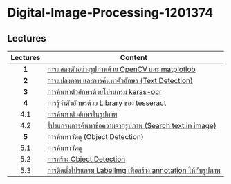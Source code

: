 # Digital-Image-Processing-1201374

## Lectures

| Lectures        | Content           |
| :-------------: |-------------|
| **1**     | [การแสดงตัวอย่างรูปภาพด้วย OpenCV และ matplotlob](https://github.com/mrolarik/Digital-Image-Processing-1201374/blob/master/DIP_01.ipynb) |
| **2**      | [การแปลงภาพ และการค้นหาตัวอักษร (Text Detection)](https://github.com/mrolarik/Digital-Image-Processing-1201374/blob/master/DIP_02.ipynb)      |
| **3** | [การค้นหาตัวอักษรด้วยโปรแกรม keras-ocr](https://github.com/mrolarik/Digital-Image-Processing-1201374/blob/master/DIP_03.ipynb)      |
| **4**   | การรู้จำตัวอักษรด้วย Library ของ tesseract  |
| 4.1 | [การค้นหาตัวอักษรในรูปภาพ](https://github.com/mrolarik/Digital-Image-Processing-1201374/blob/master/DIP_04.ipynb)     |
| 4.2 | [โปรแกรมการค้นหาข้อความจากรูปภาพ (Search text in image)](https://github.com/mrolarik/Digital-Image-Processing-1201374/blob/master/DIP_04_02.ipynb)     |
| **5** | การค้นหาวัตถุ (Object Detection) |
| 5.1 | [การค้นหาวัตถุ](https://github.com/mrolarik/Digital-Image-Processing-1201374/blob/master/DIP_05.ipynb)     |
| 5.2 | [การสร้าง Object Detection](https://github.com/mrolarik/Digital-Image-Processing-1201374/blob/master/DIP_06.ipynb)      |
| 5.3 | [การติดตั้งโปรแกรม LabelImg เพื่อสร้าง annotation ให้กับรูปภาพ](https://github.com/tzutalin/labelImg)      |

